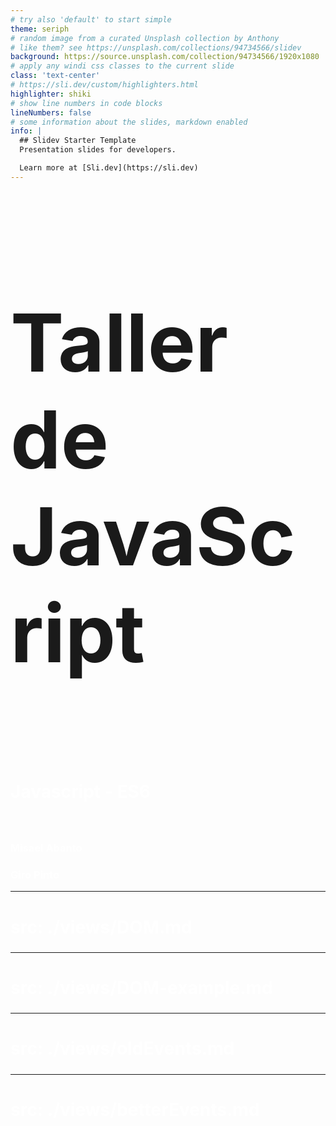 ```yaml
---
# try also 'default' to start simple
theme: seriph
# random image from a curated Unsplash collection by Anthony
# like them? see https://unsplash.com/collections/94734566/slidev
background: https://source.unsplash.com/collection/94734566/1920x1080
# apply any windi css classes to the current slide
class: 'text-center'
# https://sli.dev/custom/highlighters.html
highlighter: shiki
# show line numbers in code blocks
lineNumbers: false
# some information about the slides, markdown enabled
info: |
  ## Slidev Starter Template
  Presentation slides for developers.

  Learn more at [Sli.dev](https://sli.dev)
---
```


# Taller de JavaScript
<br>
<br>
<h2>Javascript - ES6</h2>
<br>
<h3>Misael Abanto</h3>
<h3>Giro Pinto</h3>
<style>
  h1{
    font-size: 128px;
  }
  h2{
    color: white;
    font-size: 28px;
  }
  h3{
    color:white;
  }
</style>
<!--
The last comment block of each slide will be treated as slide notes. It will be visible and editable in Presenter Mode along with the slide. [Read more in the docs](https://sli.dev/guide/syntax.html#notes)
-->


---
src: ./views/DOM.md
---

---
src: ./views/DOM-example.md
---

---
src: ./views/oldEvents.md
---

---
src: ./views/betterEvents.md
---

